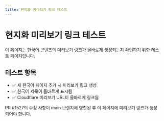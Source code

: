 ```yaml
---
title: 현지화 미리보기 링크 테스트
---
```


# 현지화 미리보기 링크 테스트

이 페이지는 한국어 콘텐츠의 미리보기 링크가 올바르게 생성되는지 확인하기 위한 테스트 페이지입니다.

## 테스트 항목

- ✅ 새 한국어 페이지 추가 시 미리보기 링크 생성
- ✅ 한국어 제목이 올바르게 표시됨
- ✅ Cloudflare 미리보기 URL이 올바르게 링크됨

PR #1527의 수정 사항이 main 브랜치에 병합된 후 이 페이지에 미리보기 링크가 생성되어야 합니다.